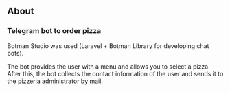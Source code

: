  

## About

### Telegram bot to order pizza

Botman Studio was used (Laravel + Botman Library for developing chat bots).

The bot provides the user with a menu and allows you to select a pizza. After this, the bot collects the contact information of the user and sends it to the pizzeria administrator by mail.
